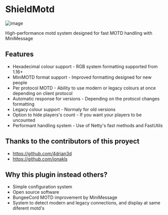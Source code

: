 # ShieldMotd

![image](https://github.com/user-attachments/assets/f8110da7-b648-4098-bf20-4b07ea385c99)

High-performance motd system designed for fast MOTD handling with MiniMessage


## Features

- Hexadecimal colour support - RGB system formatting supported from 1.16+
- MiniMOTD format support - Improved formatting designed for new people
- Per protocol MOTD - Ability to use modern or legacy colours at once depending on client protocol 
- Automatic response for versions - Depending on the protocol changes formatting
- Legacy colour support - Normaly for old versions 
- Option to hide players's count - If you want your players to be uncounted
- Performant handling system - Use of Netty's fast methods and FastUtils

## Thanks to the contributors of this proyect

- https://github.com/4drian3d
- https://github.com/jonakls

## Why this plugin instead others?
- Simple configuration system
- Open source software
- BungeeCord MOTD improvement by MiniMessage
- System to detect modern and legacy connections, and display at same diferent motd's
